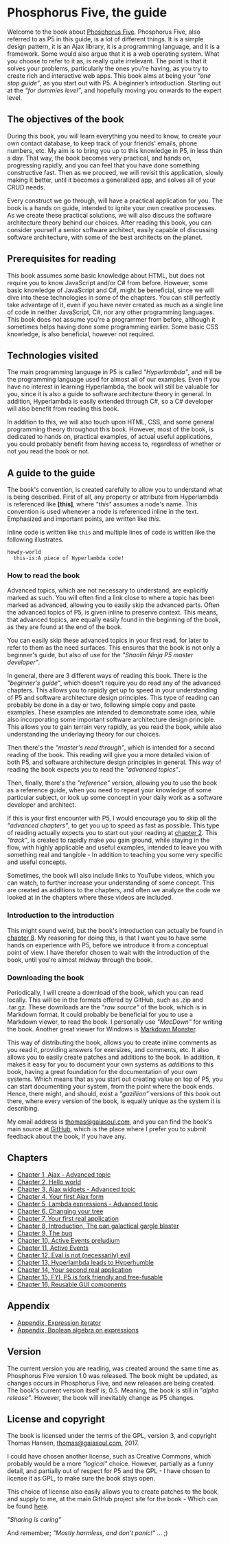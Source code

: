 # Phosphorus Five, the guide

Welcome to the book about [Phosphorus Five](https://github.com/polterguy/phosphorusfive). Phosphorus Five, also referred to as P5 in this guide, is a lot of different things. It is a simple design pattern, it is an Ajax library, it is a programming language, and it is a framework. Some would also argue that it is a web operating system. What you choose to refer to it as, is really quite irrelevant. The point is that it solves your problems, particularly the ones you’re having, as you try to create rich and interactive web apps. This book aims at being your _“one stop guide”_, as you start out with P5. A beginner’s introduction. Starting out at the _“for dummies level”_, and hopefully moving you onwards to the expert level.

## The objectives of the book

During this book, you will learn everything you need to know, to create your own contact database, to keep track of your friends' emails, phone numbers, etc. My aim is to bring you up to this knowledge in P5, in less than a day. That way, the book becomes very practical, and hands on, progressing rapidly, and you can feel that you have done something constructive fast. Then as we proceed, we will revisit this application, slowly making it better, until it becomes a generalized app, and solves all of your CRUD needs.

Every construct we go through, will have a practical application for you. The book is a hands on guide, intended to ignite your own creative processes. As we create these practical solutions, we will also discuss the software architecture theory behind our choices. After reading this book, you can consider yourself a senior software architect, easily capable of discussing software architecture, with some of the best architects on the planet.

## Prerequisites for reading

This book assumes some basic knowledge about HTML, but does not require you to know JavaScript and/or C# from before. However, some basic knowledge of JavaScript and C#, might be beneficial, since we will dive into these technologies in some of the chapters. You can still perfectly take advantage of it, even if you have never created as much as a single line of code in neither JavaScript, C#, nor any other programming languages. This book does not assume you're a programmer from before, although it sometimes helps having done some programming earlier. Some basic CSS knowledge, is also beneficial, however not required.

## Technologies visited

The main programming language in P5 is called *"Hyperlambda"*, and will be the programming language used for almost all of our examples. Even if you have no interest in learning Hyperlambda, the book will still be valuable for you, since it is also a guide to software architecture theory in general. In addition, Hyperlambda is easily extended through C#, so a C# developer will also benefit from reading this book.

In addition to this, we will also touch upon HTML, CSS, and some general programming theory throughout this book. However, most of the book, is dedicated to hands on, practical examples, of actual useful applications, you could probably benefit from having access to, regardless of whether or not you read the book or not.

## A guide to the guide

The book's convention, is created carefully to allow you to understand what is being described. First of all, any property or attribute from Hyperlambda is referenced like **[this]**, where *"this"* assumes a node's name. This convention is used whenever a node is referenced inline in the text. Emphasized and important points, are written like *this*.

Inline code is written like `this` and multiple lines of code is written like the following illustrates.

```
howdy-world
  this-is:A piece of Hyperlambda code!
```

### How to read the book

Advanced topics, which are not necessary to understand, are explicitly marked as such. You will often find a link close to where a topic has been marked as advanced, allowing you to easily skip the advanced parts. Often the advanced topics of P5, is given inline to preserve context. This means, that advanced topics, are equally easily found in the beginning of the book, as they are found at the end of the book.

You can easily skip these advanced topics in your first read, for later to refer to them as the need surfaces. This ensures that the book is not only a beginner's guide, but also of use for the *"Shaolin Ninja P5 master developer"*.

In general, there are 3 different ways of reading this book. There is the *"beginner's guide"*, which doesn't require you do read any of the advanced chapters. This allows you to rapidly get up to speed in your understanding of P5 and software architecture design principles. This type of reading can probably be done in a day or two, following simple copy and paste examples. These examples are intended to demonstrate some idea, while also incorporating some important software architecture design principle. This allows you to gain terrain very rapidly, as you read the book, while also understanding the underlaying theory for our choices.

Then there's the *"master's read through"*, which is intended for a second reading of the book. This reading will give you a more detailed vision of both P5, and software architecture design principles in general. This way of reading the book expects you to read the *"advanced topics"*.

Then, finally, there's the *"reference"* version, allowing you to use the book as a reference guide, when you need to repeat your knowledge of some particular subject, or look up some concept in your daily work as a software developer and architect.

If this is your first encounter with P5, I would encourage you to skip all the *"advanced chapters"*, to get you up to speed as fast as possible. This type of reading actually expects you to start out your reading at [chapter 2](chapter-2.md). This *"track"*, is created to rapidly make you gain ground, while staying in the flow, with highly applicable and useful examples, intended to leave you with something real and tangible - In addition to teaching you some very specific and useful concepts.

Sometimes, the book will also include links to YouTube videos, which you can watch, to further increase your understanding of some concept. This are created as additions to the chapters, and often we analyze the code we looked at in the chapters where these videos are included.

### Introduction to the introduction

This might sound weird, but the book's introduction can actually be found in [chapter 8](chapter-8.md). My reasoning for doing this, is that I want you to have some hands on experience with P5, before we introduce it from a conceptual point of view. I have therefor chosen to wait with the introduction of the book, until you're almost midway through the book.

### Downloading the book

Periodically, I will create a download of the book, which you can read locally. This will be in the formats offered by GitHub, such as .zip and .tar.gz. These downloads are the *"raw source"* of the book, which is in Markdown format. It could probably be beneficial for you to use a Markdown viewer, to read the book. I personally use *"MacDown"* for writing the book. Another great viewer for Windows is [Markdown Monster](https://markdownmonster.west-wind.com/).

This way of distributing the book, allows you to create inline comments as you read it, providing answers for exersizes, and comments, etc. It also allows you to easily create patches and additions to the book. In addition, it makes it easy for you to document your own systems as *additions* to this book, having a great foundation for the documentation of your own systems. Which means that as you start out creating value on top of P5, you can start documenting your system, from the point where the book ends. Hence, there might, and should, exist a *"gazillion"* versions of this book out there, where every version of the book, is equally unique as the system it is describing.

My email address is thomas@gaiasoul.com, and you can find the book's main source at [GitHub](https://github.com/polterguy/phosphorusfive-dox), which is the place where I prefer you to submit feedback about the book, if you have any.

## Chapters

- [Chapter 1, Ajax - Advanced topic](chapter-1.md)
- [Chapter 2, Hello world](chapter-2.md)
- [Chapter 3, Ajax widgets - Advanced topic](chapter-3.md)
- [Chapter 4, Your first Ajax form](chapter-4.md)
- [Chapter 5, Lambda expressions - Advanced topic](chapter-5.md)
- [Chapter 6, Changing your tree](chapter-6.md)
- [Chapter 7, Your first real application](chapter-7.md)
- [Chapter 8, Introduction, The pan galactical gargle blaster](chapter-8.md)
- [Chapter 9, The bug](chapter-9.md)
- [Chapter 10, Active Events preludium](chapter-10.md)
- [Chapter 11, Active Events](chapter-11.md)
- [Chapter 12, Eval is not (necessarily) evil](chapter-12.md)
- [Chapter 13, Hyperlambda leads to Hyperhumble](chapter-13.md)
- [Chapter 14, Your second real application](chapter-14.md)
- [Chapter 15, FYI, P5 is fork friendly and free-fusable](chapter-15.md)
- [Chapter 16, Reusable GUI components](chapter-16.md)

## Appendix

- [Appendix, Expression iterator](appendix-expressions-iterators.md)
- [Appendix, Boolean algebra on expressions](appendix-expressions-boolean-algebra.md)

## Version

The current version you are reading, was created around the same time as Phosphorus Five version 1.0 was released. The book might be updated, as changes occurs in Phosphorus Five, and new releases are being created. The book's current version itself is; 0.5. Meaning, the book is still in *"alpha release"*. However, the book will inevitably change as P5 changes.

## License and copyright

The book is licensed under the terms of the GPL, version 3, and copyright Thomas Hansen, thomas@gaiasoul.com, 2017.

I could have chosen another license, such as Creative Commons, which probably would be a more *"logical"* choice. However, partially as a funny detail, and partially out of respect for P5 and the GPL - I have chosen to license it as GPL, to make sure the book stays open.

This choice of license also easily allows you to create patches to the book, and supply to me, at the main GitHub project site for the book - Which can be found [here](https://github.com/polterguy/phosphorusfive-dox).

*"Sharing is caring"*

And remember; *"Mostly harmless, and don't panic!"* ... ;)